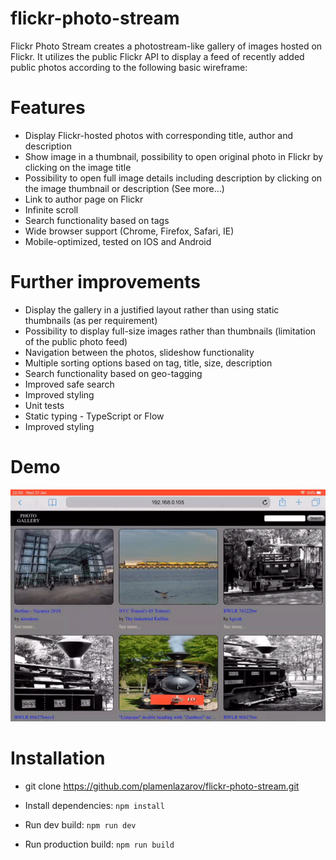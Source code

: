 #
# flickr-photo-stream

Flickr Photo Stream creates a photostream-like gallery of images hosted on Flickr. It utilizes the public Flickr API to display a feed of recently added public photos according to the following basic wireframe:

# Features

- Display Flickr-hosted photos with corresponding title, author and description
- Show image in a thumbnail, possibility to open original photo in Flickr by clicking on the image title
- Possibility to open full image details including description by clicking on the image thumbnail or description (See more...)
- Link to author page on Flickr
- Infinite scroll
- Search functionality based on tags
- Wide browser support (Chrome, Firefox, Safari, IE)
- Mobile-optimized, tested on IOS and Android

# Further improvements

- Display the gallery in a justified layout rather than using static thumbnails (as per requirement)
- Possibility to display full-size images rather than thumbnails (limitation of the public photo feed)
- Navigation between the photos, slideshow functionality
- Multiple sorting options based on tag, title, size, description
- Search functionality based on geo-tagging
- Improved safe search
- Improved styling
- Unit tests
- Static typing - TypeScript or Flow
- Improved styling

# Demo

<img src="/sample.gif?raw=true" width="1000px">

# Installation

- git clone https://github.com/plamenlazarov/flickr-photo-stream.git



- Install dependencies:
  `npm install`
- Run dev build:
  `npm run dev`
- Run production build:
  `npm run build`



